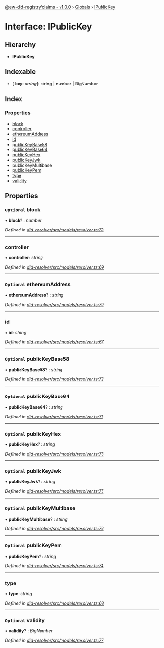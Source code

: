 [@ew-did-registry/claims - v1.0.0](../README.md) › [Globals](../globals.md) › [IPublicKey](ipublickey.md)

# Interface: IPublicKey

## Hierarchy

* **IPublicKey**

## Indexable

* \[ **key**: *string*\]: string | number | BigNumber

## Index

### Properties

* [block](ipublickey.md#optional-block)
* [controller](ipublickey.md#controller)
* [ethereumAddress](ipublickey.md#optional-ethereumaddress)
* [id](ipublickey.md#id)
* [publicKeyBase58](ipublickey.md#optional-publickeybase58)
* [publicKeyBase64](ipublickey.md#optional-publickeybase64)
* [publicKeyHex](ipublickey.md#optional-publickeyhex)
* [publicKeyJwk](ipublickey.md#optional-publickeyjwk)
* [publicKeyMultibase](ipublickey.md#optional-publickeymultibase)
* [publicKeyPem](ipublickey.md#optional-publickeypem)
* [type](ipublickey.md#type)
* [validity](ipublickey.md#optional-validity)

## Properties

### `Optional` block

• **block**? : *number*

*Defined in [did-resolver/src/models/resolver.ts:78](https://github.com/energywebfoundation/ew-did-registry/blob/bf1f4a6/packages/did-resolver/src/models/resolver.ts#L78)*

___

###  controller

• **controller**: *string*

*Defined in [did-resolver/src/models/resolver.ts:69](https://github.com/energywebfoundation/ew-did-registry/blob/bf1f4a6/packages/did-resolver/src/models/resolver.ts#L69)*

___

### `Optional` ethereumAddress

• **ethereumAddress**? : *string*

*Defined in [did-resolver/src/models/resolver.ts:70](https://github.com/energywebfoundation/ew-did-registry/blob/bf1f4a6/packages/did-resolver/src/models/resolver.ts#L70)*

___

###  id

• **id**: *string*

*Defined in [did-resolver/src/models/resolver.ts:67](https://github.com/energywebfoundation/ew-did-registry/blob/bf1f4a6/packages/did-resolver/src/models/resolver.ts#L67)*

___

### `Optional` publicKeyBase58

• **publicKeyBase58**? : *string*

*Defined in [did-resolver/src/models/resolver.ts:72](https://github.com/energywebfoundation/ew-did-registry/blob/bf1f4a6/packages/did-resolver/src/models/resolver.ts#L72)*

___

### `Optional` publicKeyBase64

• **publicKeyBase64**? : *string*

*Defined in [did-resolver/src/models/resolver.ts:71](https://github.com/energywebfoundation/ew-did-registry/blob/bf1f4a6/packages/did-resolver/src/models/resolver.ts#L71)*

___

### `Optional` publicKeyHex

• **publicKeyHex**? : *string*

*Defined in [did-resolver/src/models/resolver.ts:73](https://github.com/energywebfoundation/ew-did-registry/blob/bf1f4a6/packages/did-resolver/src/models/resolver.ts#L73)*

___

### `Optional` publicKeyJwk

• **publicKeyJwk**? : *string*

*Defined in [did-resolver/src/models/resolver.ts:75](https://github.com/energywebfoundation/ew-did-registry/blob/bf1f4a6/packages/did-resolver/src/models/resolver.ts#L75)*

___

### `Optional` publicKeyMultibase

• **publicKeyMultibase**? : *string*

*Defined in [did-resolver/src/models/resolver.ts:76](https://github.com/energywebfoundation/ew-did-registry/blob/bf1f4a6/packages/did-resolver/src/models/resolver.ts#L76)*

___

### `Optional` publicKeyPem

• **publicKeyPem**? : *string*

*Defined in [did-resolver/src/models/resolver.ts:74](https://github.com/energywebfoundation/ew-did-registry/blob/bf1f4a6/packages/did-resolver/src/models/resolver.ts#L74)*

___

###  type

• **type**: *string*

*Defined in [did-resolver/src/models/resolver.ts:68](https://github.com/energywebfoundation/ew-did-registry/blob/bf1f4a6/packages/did-resolver/src/models/resolver.ts#L68)*

___

### `Optional` validity

• **validity**? : *BigNumber*

*Defined in [did-resolver/src/models/resolver.ts:77](https://github.com/energywebfoundation/ew-did-registry/blob/bf1f4a6/packages/did-resolver/src/models/resolver.ts#L77)*
